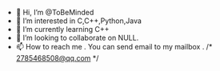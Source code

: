 - 👋 Hi, I’m @ToBeMinded
- 👀 I’m interested in C,C++,Python,Java
- 🌱 I’m currently learning C++
- 💞️ I’m looking to collaborate on NULL.
- 📫 How to reach me . You can send email to my mailbox . /* 2785468508@qq.com */

<!---
ToBeMinded/ToBeMinded is a ✨ special ✨ repository because its `README.md` (this file) appears on your GitHub profile.
You can click the Preview link to take a look at your changes.
--->
